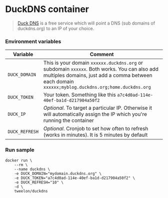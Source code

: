 # DuckDNS container

>[Duck DNS](https://www.duckdns.org/)  is a free service which will point a DNS (sub domains of duckdns.org) to an IP of your choice.

### Environment variables
| Variable | Comment |
|----------|----------|
|`DUCK_DOMAIN`|This is your domain `xxxxxx.duckdns.org` or subdomain `xxxxxx`. Both works. You can also add multiples domains, just add a comma between each domain `xxxxxx;myblog.duckdns.org;home.duckdns.org`|
|`DUCK_TOKEN`|Your token. Something like this `a7c4d0ad-114e-40ef-ba1d-d217904a50f2`|
|`DUCK_IP`|*Optional*. To target a particular IP. Otherwise it will automatically assign the IP which you're running the container|
|`DUCK_REFRESH`|*Optional*. Cronjob to set how often to refresh (works in minutes). It is 5 minutes by default |

### Run sample
```
docker run \
    --rm \
    --name duckdns \
    -e DUCK_DOMAIN="mydomain.duckdns.org" \
    -e DUCK_TOKEN="a7c4d0ad-114e-40ef-ba1d-d217904a50f2" \
    -e DUCK_REFRESH="10" \
    -d \
    tweelon/duckdns
```
